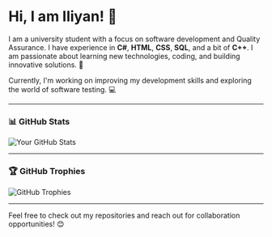 # Hi, I am Iliyan! 👋

I am a university student with a focus on software development and Quality Assurance. I have experience in **C#**, **HTML**, **CSS**, **SQL**, and a bit of **C++**. I am passionate about learning new technologies, coding, and building innovative solutions. 🚀

Currently, I'm working on improving my development skills and exploring the world of software testing. 💻

---

### 📊 GitHub Stats

![Your GitHub Stats](https://github-readme-stats.vercel.app/api?username=IliyanAptovski&show_icons=true&hide_title=true)

---

### 🏆 GitHub Trophies

![GitHub Trophies](https://github-profile-trophy.vercel.app/?username=IliyanAptovski)

---

Feel free to check out my repositories and reach out for collaboration opportunities! 😊

